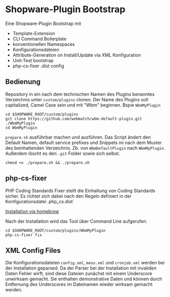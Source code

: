 # Shopware-Plugin Bootstrap

Eine Shopware-Plugin Bootstrap mit 
* Template-Extension
* CLI Command Boilerplate
* konventionellen Namespaces
* Konfigurationsdateien
* Attribute-Generation on Install/Update via XML Konfiguration
* Unit-Test bootstrap
* php-cs-fixer .dist config

## Bedienung

Repository in ein nach dem technischen Namen des Plugins benanntes Verzeichnis unter `custom/plugins` clonen.
Der Name des Plugins soll capitalized, Camel Case sein und mit "Wbm" beginnen. Bspw `WbmMyPlugin`

```
cd $SHOPWARE_ROOT/custom/plugins
git clone https://github.com/webmatch/wbm-default-plugin.git ./WbmMyPlugin
cd WbmMyPlugin
```

`prepare.sh` ausführbar machen und ausführen. Das Script ändert den Default Namen, default service prefixes und
Snippets ini nach dem Muster des beinhaltenden Verzeichnis. Zb. von `WbmDefaultPlugin` nach `WbmMyPlugin`.
Außerdem löscht es den `.git` Folder sowie sich selbst.

```
chmod +x ./prepare.sh && ./prepare.sh
```

## php-cs-fixer

PHP Coding Standards Fixer stellt die Einhaltung von Coding Standards sicher. Es richtet sich dabei
nach den Regeln definiert in der Konfigurationsdatei .php_cs.dist`

[Installation via homebrow](https://github.com/FriendsOfPHP/PHP-CS-Fixer#globally-homebrew)

Nach der Installation wird das Tool über Command Line aufgerufen.

```
cd $SHOPWARE_ROOT/custom/plugins/WbmMyPlugin
php-cs-fixer fix
```

## XML Config Files

Die Konfigurationsdateien `config.xml`, `menu.xml` und `cronjob.xml` werden bei der Installation geparsed. Da der
Parser bei der Installation mit invaliden Daten Fehler wirft, sind diese Dateien zunächst mit einem Underscore unwirksam gemacht.
Sie enthalten demonstrative Daten und können durch Entfernung des Underscores im Dateinamen wieder wirksam gemacht werden.